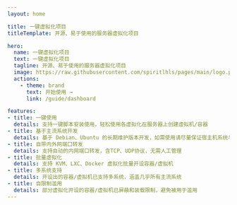 ```yaml
---
layout: home

title: 一键虚拟化项目
titleTemplate: 开源、易于使用的服务器虚拟化项目

hero:
  name: 一键虚拟化项目
  text: 一键虚拟化项目
  tagline: 开源、易于使用的服务器虚拟化项目
  image: https://raw.githubusercontent.com/spiritlhls/pages/main/logo.png
  actions:
    - theme: brand
      text: 开始使用 →
      link: /guide/dashboard

features:
- title: 一键使用
  details: 支持一键脚本安装使用，轻松使用各虚拟化在服务器上创建虚拟机/容器
- title: 基于主流系统开发
  details: 基于 Debian、Ubuntu 的长期维护版本开发，如需使用请尽量保证宿主机系统与开发环境一致
- title: 自带内外网端口转发
  details: 支持自动的内网端口转发，含TCP、UDP协议，无需人工管理
- title: 批量虚拟化
  details: 支持 KVM、LXC、Docker 虚拟化批量开设容器/虚拟机
- title: 多系统支持
  details: 开设出的容器/虚拟机已支持多系统，涵盖几乎所有主流系统
- title: 自限制滥用
  details: 部分虚拟化开设的容器/虚拟机已屏蔽和装载限制，避免被用于滥用
---
```

